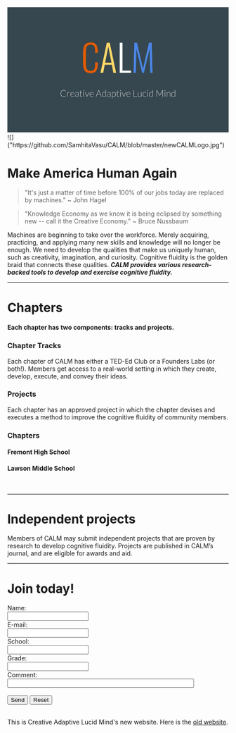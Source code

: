 <img src="https://github.com/SamhitaVasu/CALM/blob/master/newCALMLogo.jpg" width="800">
![]("https://github.com/SamhitaVasu/CALM/blob/master/newCALMLogo.jpg")

# Make America Human Again

> "It's just a matter of time before 100% of our jobs today are replaced by machines."
  ~ John Hagel
  
> "Knowledge Economy as we know it is being eclipsed by something new -- call it the Creative Economy."
  ~ Bruce Nussbaum

Machines are beginning to take over the workforce. Merely acquiring, practicing, and applying many new skills and knowledge will no longer be enough. We need to develop the qualities that make us uniquely human, such as creativity, imagination, and curiosity. Cognitive fluidity is the golden braid that connects these qualities. ***CALM provides various research-backed tools to develop and exercise cognitive fluidity.***
&nbsp;

------
# Chapters
#### Each chapter has two components: tracks and projects.
### Chapter Tracks
Each chapter of CALM has either a TED-Ed Club or a Founders Labs (or both!). Members get access to a real-world setting in which they create, develop, execute, and convey their ideas.
### Projects
Each chapter has an approved project in which the chapter devises and executes a method to improve the cognitive fluidity of community members. 
### Chapters
#### Fremont High School
#### Lawson Middle School
&nbsp;

------
# Independent projects
Members of CALM may submit independent projects that are proven by research to develop cognitive fluidity. Projects are published in CALM’s journal, and are eligible for awards and aid.
&nbsp;

------
# Join today!
<form action="mailto:svasu407@student.fuhsd.org" method="post" enctype="text/plain">
Name:<br>
<input type="text" name="name"><br>
E-mail:<br>
<input type="text" name="mail"><br>
School:<br>
<input type="text" name="school"><br>
Grade:<br>
<input type="text" name="grade"><br>
Comment:<br>
<input type="text" name="comment" size="50"><br><br>
<input type="submit" value="Send">
<input type="reset" value="Reset">
</form>
&nbsp;

This is Creative Adaptive Lucid Mind's new website. Here is the [old website](https://samhitavasu.github.io/gocalm.github.io).
